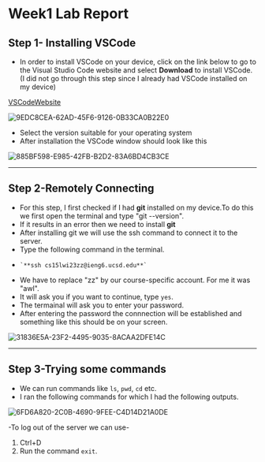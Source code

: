 # Week1 Lab Report
## Step 1- Installing VSCode

- In order to install VSCode on your device, click on the link below to go to the Visual Studio Code website and select **Download** to install VSCode. (I did not go through this step since I already had VSCode installed on my device)

[VSCodeWebsite](https://code.visualstudio.com/)

![9EDC8CEA-62AD-45F6-9126-0B33CA0B22E0](https://user-images.githubusercontent.com/122580828/212518993-c888b33f-e6b0-4b63-b97f-830d7afd113b.jpeg)


- Select the version suitable for your operating system
- After installation the VSCode window should look like this

![885BF598-E985-42FB-B2D2-83A6BD4CB3CE](https://user-images.githubusercontent.com/122580828/212518279-f6ad364e-f2d2-4f37-853e-ff2ba15388bd.jpeg)



---
## Step 2-Remotely Connecting
- For this step, I first checked if I had **git** installed on my device.To do this we first open the terminal and type "git --version".
- If it results in an error then we need to install **git**
- After installing git we will use the ssh command to connect it to the server.
- Type the following command in the terminal.
-     `**ssh cs15lwi23zz@ieng6.ucsd.edu**`
- We have to replace "zz" by our course-specific account. For me it was "awl".
- It will ask you if you want to continue, type `yes`.
- The termainal will ask you to enter your password.
- After entering the password the connnection will be established and something like this should be on your screen.

![31836E5A-23F2-4495-9035-8ACAA2DFE14C](https://user-images.githubusercontent.com/122580828/212518404-2d853179-3237-4781-8e4e-d68fa779295d.jpeg)



---
## Step 3-Trying some commands
- We can run commands like `ls`, `pwd`, `cd` etc.
- I ran the following commands for which I had the following outputs.

![6FD6A820-2C0B-4690-9FEE-C4D14D21A0DE](https://user-images.githubusercontent.com/122580828/212518457-a6c523be-98ee-48b2-93d0-c6780081ee94.jpeg)

-To log out of the server we can use-
1. Ctrl+D
2. Run the command `exit`.

